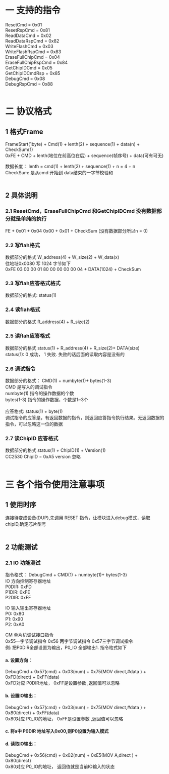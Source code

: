 #  一 **支持的指令** <br>
ResetCmd = 0x01 <br>
ResetRspCmd = 0x81 <br>
ReadDataCmd = 0x02 <br>
ReadDataRspCmd = 0x82 <br>
WriteFlashCmd = 0x03 <br>
WriteFlashRspCmd = 0x83 <br>
EraseFullChipCmd = 0x04 <br>
EraseFullChipRspCmd = 0x84 <br>
GetChipIDCmd = 0x05 <br>
GetChipIDCmdRsp = 0x85 <br>
DebugCmd = 0x08 <br>
DebugRspCmd = 0x88 <br>
<br>
#  二 **协议格式**  <br>
## 1 **格式Frame**<br>
FrameStart(1byte) + Cmd(1)  +  lenth(2) + sequence(1) + data(n) + CheckSum(1)  <br>
0xFE + CMD + lenth(地位在前高位在后) + sequence(帧序号)  + data(可有可无)  <br>

数据长度： lenth = cmd(1) + lenth(2) +  sequence(1) + n = 4 + n  <br>
CheckSum: 是从cmd 开始到 data结束的一字节校验和 <br>
<br>
## 2  具体说明 <br>
### 2.1 **ResetCmd，EraseFullChipCmd 和GetChipIDCmd 没有数据部分就是单纯的执行** <br>
 FE + 0x01 + 0x04  0x00 + 0x01 + CheckSum  (没有数据部分所以n = 0)<br>
### 2.2  **写flah格式**<br>
 数据部分的格式 W_address(4) + W_size(2) + W_data(x) <br>
 往地址0x0080 写 1024 字节如下 <br>
 0xFE  03 00 00 01 80 00 00 00 00 04 + DATA(1024) + CheckSum <br>
### 2.3 **写flah应答格式格式**<br>
  数据部分的格式: status(1)<br>
 
### 2.4 **读flah格式**<br>
 数据部分的格式 R_address(4) + R_size(2) <br>
 
### 2.5  **读flah应答格式**<br>
 数据部分的格式 status(1) + R_address(4) + R_size(2)+ DATA(size)  <br>
 status(1): 0 成功， 1 失败. 失败的话后面的读取内容是没有的 <br>
 
### 2.6  **调试指令** <br> 
数据部分的格式： CMD(1) + numbyte(1)+ bytes(1-3) <br>
CMD 是写入的调试指令 <br>
numbyte(1)  指令的操作数据的个数<br>
 bytes(1-3)  指令的操作数据，个数是1~3个<br> <br>
应答格式: status(1) + byte(1) <br>
调试指令的应答是，有返回数据的指令，则返回应答指令执行结果。无返回数据的指令，可以忽略这一位的数据  <br>
 
 
 
 ### 2.7   **读ChipID 应答格式** <br>
 数据部分的格式 status(1) + ChipID(1) + Version(1)  <br>
 CC2530 ChipID = 0xA5  version 忽略<br><br>
 
# 三 **各个指令使用注意事项**<br>
## 1 **使用时序**<br>
连接待变成设备(DUP),先调用 RESET 指令，让模块进入debug模式，读取chipID,确定芯片型号<br>
<br>
## 2 **功能测试**<br>
### 2.1 IO 功能测试<br>
指令格式： DebugCmd + CMD(1) + numbyte(1)+ bytes(1-3)<br>
 IO 方向控制寄存器地址  <br>
 P0DIR:  0xFD    <br> P1DIR:  0xFE  <br>   P2DIR:  0xFF <br>   

 IO 输入输出寄存器地址  <br>
 P0:  0x80    <br> P1:  0x90  <br>   P2:  0xA0 <br>  
 
  CM 单片机调试接口指令  <br>
0x55一字节调试指令 0x56 两字节调试指令  0x57三字节调试指令 <br>
例: 把P0DIR全部设置为输出，P0_IO 全部输出1. 指令格式如下<br>

 #### a. 设置方向： <br>
 DebugCmd + 0x57(cmd) + 0x03(num) + 0x75(MOV direct,#data ) + 0xFD(direct) + 0xFF(data) <br>
0xFD对应 P0DIR地址， 0xFF是设置参数 ,返回值可以忽略 <br>

#### b. 设置IO输出： <br> 
DebugCmd + 0x57(cmd) + 0x03(num) + 0x75(MOV direct,#data ) + 0x80(direct) + 0xFF(data) <br>
0x80对应 P0_IO的地址， 0xFF是设置参数 ,返回值可以忽略 <br>

#### c. 将a中 P0DIR 地址写入0x00,则P0设置为输入模式 <br>

#### d. 读取IO输出： <br>
DebugCmd + 0x56(cmd) + 0x02(num) + 0xE5(MOV A,direct ) + 0x80(direct) <br>
0x80对应 P0_IO的地址， 返回值就是当前IO输入的状态 <br>

 
<br><br>
